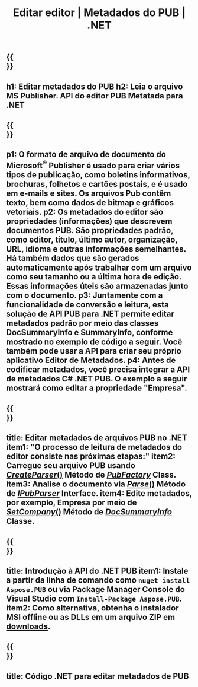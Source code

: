 ﻿---
translation: true
template: /_templates/metadata-net.md
title: Editar editor | Metadados do PUB | .NET
description: Leia metadados do editor usando a solução de API PUB .NET. A API C# .NET nativa fornece acesso às propriedades SummaryInfo e DocSummaryInfo.
url: /net/metadata/pub/
metakeywords: editar metadados do pub net, metadados do arquivo pub C#, editor de metadados do editor .net, ler metadados do arquivo pub C#, ler metadados do pub .net
family: pub
platformtag: net
feature: metadata
aliases: /net/metadados/
---

{{<section banner>}}
---
h1: Editar metadados do PUB
h2: Leia o arquivo MS Publisher. API do editor PUB Metatada para .NET
---

{{<section overview>}}
---
p1: O formato de arquivo de documento do Microsoft<sup>®</sup> Publisher é usado para criar vários tipos de publicação, como boletins informativos, brochuras, folhetos e cartões postais, e é usado em e-mails e sites. Os arquivos Pub contêm texto, bem como dados de bitmap e gráficos vetoriais.
p2: Os metadados do editor são propriedades (informações) que descrevem documentos PUB. São propriedades padrão, como editor, título, último autor, organização, URL, idioma e outras informações semelhantes. Há também dados que são gerados automaticamente após trabalhar com um arquivo como seu tamanho ou a última hora de edição. Essas informações úteis são armazenadas junto com o documento.
p3: Juntamente com a funcionalidade de conversão e leitura, esta solução de API PUB para .NET permite editar metadados padrão por meio das classes DocSummaryInfo e SummaryInfo, conforme mostrado no exemplo de código a seguir. Você também pode usar a API para criar seu próprio aplicativo Editor de Metadados.
p4: Antes de codificar metadados, você precisa integrar a API de metadados C# .NET PUB. O exemplo a seguir mostrará como editar a propriedade "Empresa".
---

{{<section feature1>}}
---
title: Editar metadados de arquivos PUB no .NET
item1: "O processo de leitura de metadados do editor consiste nas próximas etapas:"
item2: Carregue seu arquivo PUB usando [*CreateParser*()](https://reference.aspose.com/pub/net/aspose.pub/pubfactory/methods/createparser/index) Método de [*PubFactory*](https://reference.aspose.com/pub/net/aspose.pub/pubfactory/) Class.
item3: Analise o documento via [*Parse*()](https://reference.aspose.com/pub/net/aspose.pub/ipubparser/methods/parse) Método de [*IPubParser*](https://reference.aspose.com/pub/net/aspose.pub/ipubparser/) Interface.
item4: Edite metadados, por exemplo, Empresa por meio de [*SetCompany*()](https://reference.aspose.com/pub/net/aspose.pub/docsummaryinfo/methods/setcompany) Método de [*DocSummaryInfo*](https://reference.aspose.com/pub/net/aspose.pub/docsummaryinfo) Classe.
---

{{<section feature2>}}
---
title: Introdução à API do .NET PUB
item1: Instale a partir da linha de comando como ```nuget install Aspose.PUB``` ou via Package Manager Console do Visual Studio com ```Install-Package Aspose.PUB```.
item2: Como alternativa, obtenha o instalador MSI offline ou as DLLs em um arquivo ZIP em [downloads](https://releases.aspose.com/pub/net/).
---

{{<section codeexample>}}
---
title: Código .NET para editar metadados de PUB
---